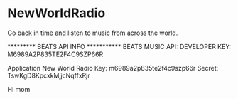 NewWorldRadio
=============

Go back in time and listen to music from across the world.

*********   BEATS API INFO ***********
BEATS MUSIC API: DEVELOPER
KEY: M6989A2P835TE2F4C9SZP66R

Application
New World Radio
Key:
m6989a2p835te2f4c9szp66r
Secret:
TswKgD8KpcxkMjjcNqffxRjr

Hi mom